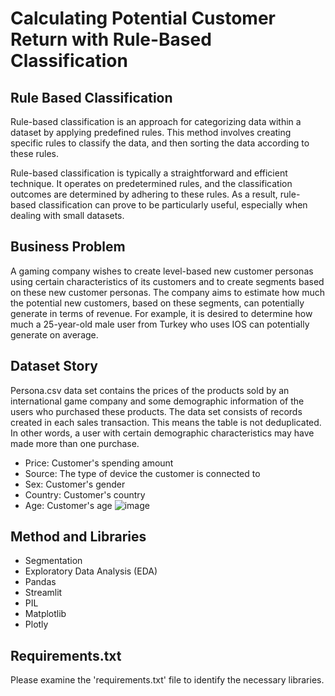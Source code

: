 # Calculating Potential Customer Return with Rule-Based Classification
## Rule Based Classification
Rule-based classification is an approach for categorizing data within a dataset by applying predefined rules. This method involves creating specific rules to classify the data, and then sorting the data according to these rules.

Rule-based classification is typically a straightforward and efficient technique. It operates on predetermined rules, and the classification outcomes are determined by adhering to these rules. As a result, rule-based classification can prove to be particularly useful, especially when dealing with small datasets.

## Business Problem
A gaming company wishes to create level-based new customer personas using certain characteristics of its customers and to create segments based on these new customer personas. The company aims to estimate how much the potential new customers, based on these segments, can potentially generate in terms of revenue.
For example, it is desired to determine how much a 25-year-old male user from Turkey who uses IOS can potentially generate on average.

## Dataset Story

Persona.csv data set contains the prices of the products sold by an international game company and some demographic information of the users who purchased these products. The data set consists of records created in each sales transaction. This means the table is not deduplicated. In other words, a user with certain demographic characteristics may have made more than one purchase.

- Price: Customer's spending amount
- Source: The type of device the customer is connected to
- Sex: Customer's gender
- Country: Customer's country
- Age: Customer's age
![image](https://github.com/YaseminOzturkk/rule_based_classification/assets/48058898/e3513783-0d44-4a8a-8172-b1d63670bfcb)

## Method and Libraries
- Segmentation
- Exploratory Data Analysis (EDA)
- Pandas
- Streamlit
- PIL
- Matplotlib
- Plotly

## Requirements.txt
Please examine the 'requirements.txt' file to identify the necessary libraries.


